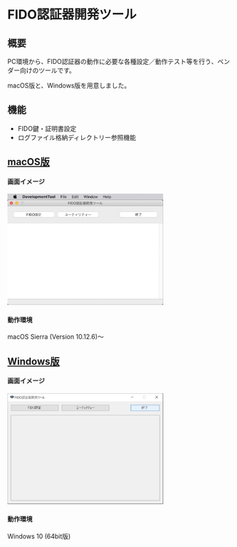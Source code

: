 # FIDO認証器開発ツール

## 概要
PC環境から、FIDO認証器の動作に必要な各種設定／動作テスト等を行う、ベンダー向けのツールです。

macOS版と、Windows版を用意しました。

## 機能
* FIDO鍵・証明書設定
* ログファイル格納ディレクトリー参照機能

## [macOS版](../MaintenanceTool/macOSApp/DEVTOOL.md)

#### 画面イメージ
<img src="../MaintenanceTool/macOSApp/assets08/0001.jpg" width="350">

#### 動作環境
macOS Sierra (Version 10.12.6)〜

## [Windows版](../MaintenanceTool/WindowsExe/DEVTOOL.md)

#### 画面イメージ
<img src="../MaintenanceTool/WindowsExe/assets08/0001.jpg" width="350">

#### 動作環境
Windows 10 (64bit版)
